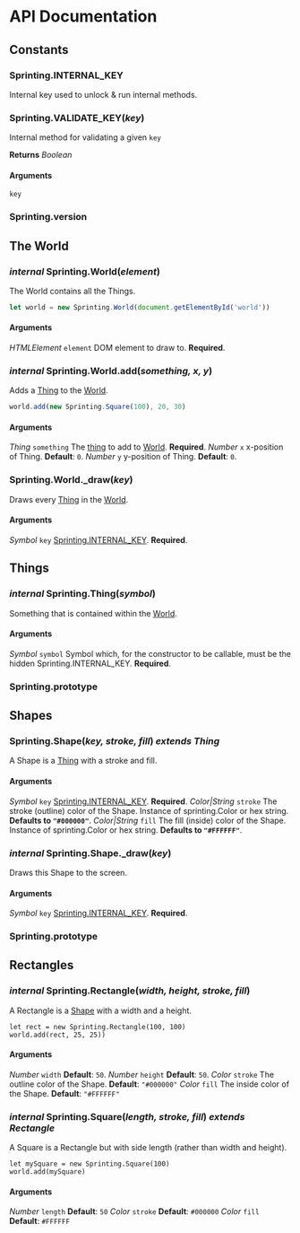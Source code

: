 # API Documentation

## Constants

### Sprinting.**INTERNAL_KEY**  

Internal key used to unlock & run internal methods.

###  Sprinting.**VALIDATE_KEY**(_key_) 

Internal method for validating a given `key`

**Returns**  _Boolean_ 

#### Arguments

 `key` 

### Sprinting.**version**  

## The World

###  *internal*  Sprinting.**World**(_element_) 

The World contains all the Things.

```js
let world = new Sprinting.World(document.getElementById('world'))
```

#### Arguments

 *HTMLElement* `element` DOM element to draw to. **Required**.

###  *internal*  Sprinting.**World.add**(_something, x, y_) 

Adds a [Thing](#things) to the [World](#the-world).

```js
world.add(new Sprinting.Square(100), 20, 30)
```

#### Arguments

 *Thing* `something` The [thing](#things) to add to [World](#the-world). **Required**.
 *Number* `x` x-position of Thing. **Default**: `0`.
 *Number* `y` y-position of Thing. **Default**: `0`.

###  Sprinting.**World._draw**(_key_) 

Draws every [Thing](#things) in the [World](#the-world).

#### Arguments

 *Symbol* `key` [Sprinting.INTERNAL_KEY](#sprintinginternal_key). **Required**.

## Things

###  *internal*  Sprinting.**Thing**(_symbol_) 

Something that is contained within the [World](#the-world).

#### Arguments

 *Symbol* `symbol` Symbol which, for the constructor to be callable, must be the hidden Sprinting.INTERNAL_KEY. **Required**.

### Sprinting.**prototype**  

## Shapes

###  Sprinting.**Shape**(_key, stroke, fill_)  _extends Thing_ 

A Shape is a [Thing](#things) with a stroke and fill.

#### Arguments

 *Symbol* `key` [Sprinting.INTERNAL_KEY](#sprintinginternal_key). **Required**.
 *Color|String* `stroke` The stroke (outline) color of the Shape. Instance of sprinting.Color or hex string. **Defaults to `"#000000"`**.
 *Color|String* `fill` The fill (inside) color of the Shape. Instance of sprinting.Color or hex string. **Defaults to `"#FFFFFF"`**.

###  *internal*  Sprinting.**Shape._draw**(_key_) 

Draws this Shape to the screen.

#### Arguments

 *Symbol* `key` [Sprinting.INTERNAL_KEY](#sprintinginternal_key). **Required**.

### Sprinting.**prototype**  

## Rectangles

###  *internal*  Sprinting.**Rectangle**(_width, height, stroke, fill_) 

A Rectangle is a [Shape](#shapes) with a width and a height.

```
let rect = new Sprinting.Rectangle(100, 100)
world.add(rect, 25, 25))
```

#### Arguments

 *Number* `width` **Default**: `50`.
 *Number* `height` **Default**: `50`.
 *Color* `stroke` The outline color of the Shape. **Default**: `"#000000"`
 *Color* `fill` The inside color of the Shape. **Default**: `"#FFFFFF"`

###  *internal*  Sprinting.**Square**(_length, stroke, fill_)  _extends Rectangle_ 

A Square is a Rectangle but with side length (rather than width and height).

```
let mySquare = new Sprinting.Square(100)
world.add(mySquare)
```

#### Arguments

 *Number* `length` **Default**: `50`
 *Color* `stroke` **Default**: `#000000`
 *Color* `fill` **Default**: `#FFFFFF`

